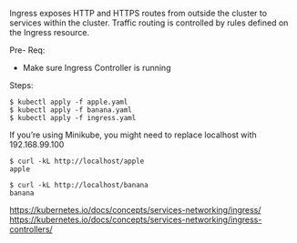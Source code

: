 Ingress exposes HTTP and HTTPS routes from outside the cluster to services within the cluster. Traffic routing is controlled by rules defined on the Ingress resource.


Pre- Req:
- Make sure Ingress Controller is running

Steps:

    $ kubectl apply -f apple.yaml
    $ kubectl apply -f banana.yaml
    $ kubectl apply -f ingress.yaml

If you’re using Minikube, you might need to replace localhost with 192.168.99.100

    $ curl -kL http://localhost/apple
    apple

    $ curl -kL http://localhost/banana
    banana


https://kubernetes.io/docs/concepts/services-networking/ingress/
https://kubernetes.io/docs/concepts/services-networking/ingress-controllers/